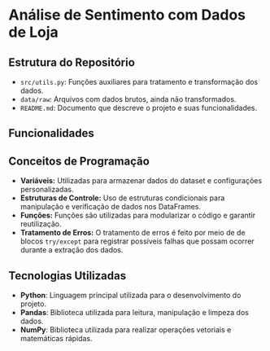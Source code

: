 # Análise de Sentimento com Dados de Loja

## Estrutura do Repositório
- `src/utils.py`: Funções auxiliares para tratamento e transformação dos dados.
- `data/raw`: Arquivos com dados brutos, ainda não transformados.
- `README.md`: Documento que descreve o projeto e suas funcionalidades.

## Funcionalidades

## Conceitos de Programação
- **Variáveis:** Utilizadas para armazenar dados do dataset e configurações personalizadas.
- **Estruturas de Controle:** Uso de estruturas condicionais para manipulação e verificação de dados nos DataFrames.
- **Funções:** Funções são utilizadas para modularizar o código e garantir reutilização.
- **Tratamento de Erros:** O tratamento de erros é feito por meio de de blocos `try/except` para registrar possíveis falhas que possam ocorrer durante a extração dos dados.

## Tecnologias Utilizadas
- **Python**: Linguagem principal utilizada para o desenvolvimento do projeto.
- **Pandas**: Biblioteca utilizada para leitura, manipulação e limpeza dos dados.
- **NumPy**: Biblioteca utilizada para realizar operações vetoriais e matemáticas rápidas.